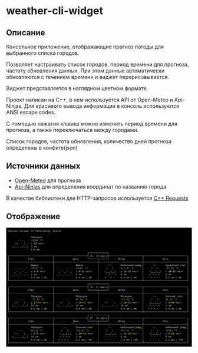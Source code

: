 # weather-cli-widget

## Описание

Консольное приложение, отображающие прогноз погоды для выбранного списка городов.

Позволяет настраивать список городов, период времени для прогноза, частоту обновления данных. При этом данные автоматически обновляются с течением времени и виджет перерисовывается. 

Виджет представляется в наглядном цветном формате.

Проект написан на C++, в нем используется API от Open-Meteo и Api-Ninjas. 
Для красивого вывода информации в консоль используются ANSI escape codes. 

С помощью нажатия клавиш можно изменять период времени для прогноза, а также переключаться между городами.

Список городов, частота обновления, количество дней прогноза определены в конфиге(json)

## Источники данных

- [Open-Meteo](https://open-meteo.com/en/docs#latitude=59.94&longitude=30.31&hourly=temperature_2m&forecast_days=16) для прогноза
- [Api-Ninjas](https://api-ninjas.com/api/city) для определения координат по названию города

В качестве библиотеки для HTTP-запросов используется [C++ Requests](https://github.com/libcpr/cpr)

## Отображение

![image](interface.png)
